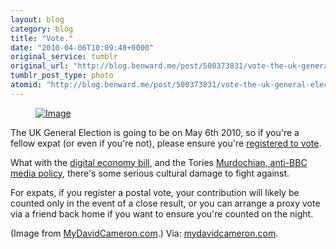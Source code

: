 ```yaml
---
layout: blog
category: blog
title: "Vote."
date: "2010-04-06T10:09:48+0000"
original_service: tumblr
original_url: "http://blog.benward.me/post/500373831/vote-the-uk-general-election-is-going-to-be-on"
tumblr_post_type: photo
atomid: "http://blog.benward.me/post/500373831/vote-the-uk-general-election-is-going-to-be-on"
---
```

<figure class="photo">
  <a href="http://mydavidcameron.com/posters/bbdo3/49/4/"><img src="http://benward.me/res/tumblr/media/500373831/0.jpg" alt="Image"></a>
</figure>

The UK General Election is going to be on May 6th 2010, so if you're a fellow expat (or even if you're not), please ensure you're [registered to vote](http://www.aboutmyvote.co.uk/).

What with the [digital economy bill](http://www.openrightsgroup.org/campaigns/disconnection), and the Tories [Murdochian, anti-BBC media policy](http://news.bbc.co.uk/2/hi/uk_news/8601711.stm), there's some serious cultural damage to fight against.

For expats, if you register a postal vote, your contribution will likely be counted only in the event of a close result, or you can arrange a proxy vote via a friend back home if you want to ensure you're counted on the night.

(Image from <a href="http://mydavidcameron.com/posters/bbdo3/49/4/">MyDavidCameron.com</a>.)
Via: [mydavidcameron.com](http://mydavidcameron.com/posters/bbdo3/49/4/).